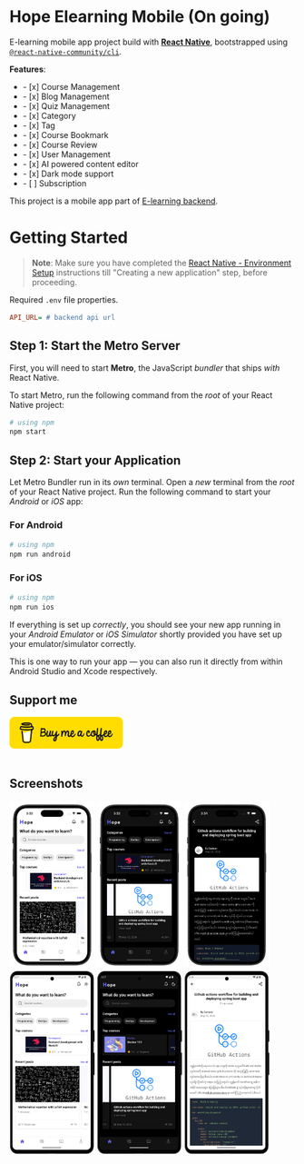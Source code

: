 # Hope Elearning Mobile (On going)

E-learning mobile app project build with [**React Native**](https://reactnative.dev), bootstrapped using [`@react-native-community/cli`](https://github.com/react-native-community/cli).

**Features**:
<ul>
	<li>- [x] Course Management</li>
	<li>- [x] Blog Management</li>
	<li>- [x] Quiz Management</li>
	<li>- [x] Category</li>
	<li>- [x] Tag</li>
	<li>- [x] Course Bookmark</li>
	<li>- [x] Course Review</li>
	<li>- [x] User Management</li>
	<li>- [x] AI powered content editor</li>
	<li>- [x] Dark mode support</li>
	<li>- [ ] Subscription</li>
</ul>

This project is a mobile app part of [E-learning backend](https://github.com/phyohtetarkar/hope-elearning-backend/).

# Getting Started

>**Note**: Make sure you have completed the [React Native - Environment Setup](https://reactnative.dev/docs/environment-setup) instructions till "Creating a new application" step, before proceeding.

Required `.env` file properties.

```ini
API_URL= # backend api url
```

## Step 1: Start the Metro Server

First, you will need to start **Metro**, the JavaScript _bundler_ that ships _with_ React Native.

To start Metro, run the following command from the _root_ of your React Native project:

```bash
# using npm
npm start
```

## Step 2: Start your Application

Let Metro Bundler run in its _own_ terminal. Open a _new_ terminal from the _root_ of your React Native project. Run the following command to start your _Android_ or _iOS_ app:

### For Android

```bash
# using npm
npm run android
```

### For iOS

```bash
# using npm
npm run ios
```

If everything is set up _correctly_, you should see your new app running in your _Android Emulator_ or _iOS Simulator_ shortly provided you have set up your emulator/simulator correctly.

This is one way to run your app — you can also run it directly from within Android Studio and Xcode respectively.

## Support me

<a href="https://www.buymeacoffee.com/yzox2vc1i">
	<img src="images/bmc-button.png" width="200">
</a>
<br/>
<br/>

## Screenshots

<div float="left">
   <img src="images/ios-home.png" width="150">
   <img src="images/ios-home-dark.png" width="150">
   <img src="images/ios-post-dark.png" width="150">
   
</div>

<div float="left">
   <img src="images/android-home.png" width="150">
   <img src="images/android-home-dark.png" width="150">
   <img src="images/android-post.png" width="150">
</div>